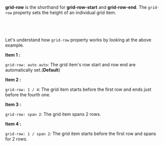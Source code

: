 **grid-row** is the shorthand for **grid-row-start** and **grid-row-end**. The
`grid-row` property sets the height of an individual grid item.

<codeblock language="css" type="lesson">
<code>
<panel language="html" hidden=true>
<div class="container">
  <div class="item1">1</div>
  <div class="item2">2</div>
  <div class="item3">3</div>
  <div class="item4">4</div>
  <div>5</div>
  <div>6</div>
  <div>7</div>
  <div>8</div>
  <div>9</div>
</div>
</panel>
<panel language="css" hidden=true>
/*Additional CSS for styling*/
.container > div:nth-child(1n) {
  background-color: #92d2b4;
}
.container > div:nth-child(2n) {
  background-color: #f26561;
}
.container > div {
  display: flex;
  justify-content: center;
  align-items: center;
  font-size: 24px;
  color: #000000;
}
/*CSS related to the topic*/
.container {
  display: grid;
  grid-template-columns: 100px 100px 100px;
  grid-template-rows: 100px 100px 100px;
  grid-gap: 5px;
  justify-content: center;
  align-content: start;
  height: 100vh;
}
.item1 {
  grid-row: auto auto;
}
.item2 {
  grid-row: 1 / 4;
}
.item3 {
  grid-row: span 2;
}
.item4 {
  grid-row: 1 / span 2;
}
</panel>
</code>
</codeblock>

Let's understand how `grid-row` property works by looking at the above example.

**Item 1 :**

`grid-row: auto auto`: The grid item's row start and row end are automatically
set.(**Default**)

**Item 2 :**

`grid-row: 1 / 4`: The grid item starts before the first row and ends just
before the fourth one.

**Item 3 :**

`grid-row: span 2`: The grid item spans 2 rows.

**Item 4 :**

`grid-row: 1 / span 2`: The grid item starts before the first row and spans for
2 rows.
